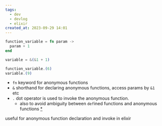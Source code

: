 ```yaml
---
tags:
  - dev
  - devlog
  - elixir
created_at: 2023-09-29 14:01
---
```

```elixir
function_variable = fn param ->
  param + 1
end

variable = &(&1 + 1)

function_variable.(6)
variable.(9)
```

- `fn` keyword for anonymous functions
- `&` shorthand for declaring anonymous functions, access params by `&1` etc
- `.` dot operator is used to invoke the anonymous function.
	- also to avoid ambiguity between `def`ined functions and anonymous functions [*](https://elixirforum.com/t/why-do-we-use-a-dot-to-call-a-function/8210/5)

useful for anonymous function declaration and invoke in elixir
